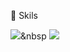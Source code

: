 <!--
**apinkpanda722/apinkpanda722** is a ✨ _special_ ✨ repository because its `README.md` (this file) appears on your GitHub profile.

Here are some ideas to get you started:

- 🔭 I’m currently working on ...
- 🌱 I’m currently learning ...
- 👯 I’m looking to collaborate on ...
- 🤔 I’m looking for help with ...
- 💬 Ask me about ...
- 📫 How to reach me: ...
- 😄 Pronouns: ...
- ⚡ Fun fact: ...
-->

🌱 Skils

<img src="https://img.shields.io/badge/Python-3766AB?style=flat-square&logo=Python&logoColor=white"></a>&nbsp
<img src="https://img.shields.io/badge/travis%20ci-%232B2F33.svg?style=for-the-badge&logo=travis&logoColor=white"/>
